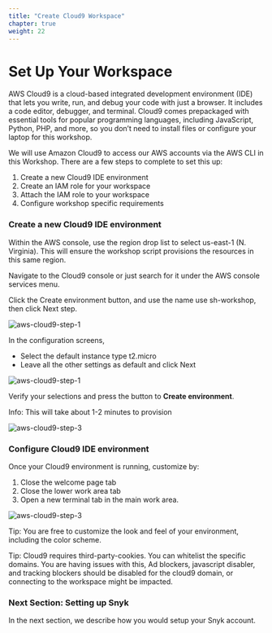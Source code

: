 ```yaml
---
title: "Create Cloud9 Workspace"
chapter: true
weight: 22
---
```


# Set Up Your Workspace
AWS Cloud9 is a cloud-based integrated development environment (IDE) that lets you write, run, and debug your code with just a browser. It includes a code editor, debugger, and terminal. Cloud9 comes prepackaged with essential tools for popular programming languages, including JavaScript, Python, PHP, and more, so you don’t need to install files or configure your laptop for this workshop.

We will use Amazon Cloud9 to access our AWS accounts via the AWS CLI in this Workshop. There are a few steps to complete to set this up:

1. Create a new Cloud9 IDE environment
1. Create an IAM role for your workspace
1. Attach the IAM role to your workspace
1. Configure workshop specific requirements


### Create a new Cloud9 IDE environment
Within the AWS console, use the region drop list to select us-east-1 (N. Virginia). This will ensure the workshop script provisions the resources in this same region.

Navigate to the Cloud9 console or just search for it under the AWS console services menu.

Click the Create environment button, and use the name use sh-workshop, then click Next step.

![aws-cloud9-step-1](/images/aws-cloud9-1.png)

In the configuration screens, 
- Select the default instance type t2.micro
- Leave all the other settings as default and click Next

![aws-cloud9-step-1](/images/aws-cloud9-2.png)

Verify your selections and press the button to **Create environment**.

Info: This will take about 1-2 minutes to provision

![aws-cloud9-step-3](/images/aws-cloud9-3.png)

### Configure Cloud9 IDE environment

Once your Cloud9 environment is running, customize by:
1. Close the welcome page tab
1. Close the lower work area tab
1. Open a new terminal tab in the main work area.

![aws-cloud9-step-3](/images/aws-cloud9-4.png)

Tip: You are free to customize the look and feel of your environment, including the color scheme.

Tip: Cloud9 requires third-party-cookies. You can whitelist the specific domains. You are having issues with this, Ad blockers, javascript disabler, and tracking blockers should be disabled for the cloud9 domain, or connecting to the workspace might be impacted.

### Next Section: Setting up Snyk
In the next section, we describe how you would setup your Snyk account.

